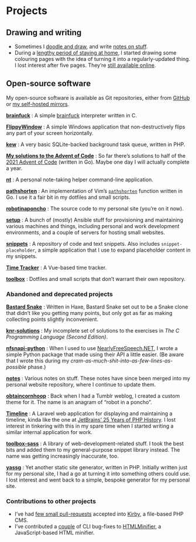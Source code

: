 <!---
# Copyright (C) Damien Dart, <damiendart@pobox.com>.
# This file is distributed under the MIT licence. For more
# information, please refer to the accompanying "LICENCE" file.

description: "View a bunch of Damien Dart's projects."
section: 'projects'
template: '.templates/base-markdown.html.twig'
--->

Projects
========

## Drawing and writing

-   Sometimes I [doodle and draw][], and write [notes on stuff][].
-   During a [lengthy period of staying at home][], I started drawing
    some colouring pages with the idea of turning it into a
    regularly-updated thing. I lost interest after five pages. They’re
    [still available online][].

  [doodle and draw]: <https://www.robotinaponcho.net/art/>
  [notes on stuff]: <https://www.robotinaponcho.net/notes/>
  [lengthy period of staying at home]: <https://en.wikipedia.org/wiki/COVID-19_pandemic>
  [still available online]: <https://www.robotinaponcho.net/crap/>


## Open-source software

My open-source software is available as Git repositories, either from
[GitHub][] or [my self-hosted mirrors][].

**[brainfuck][]**
:   A simple [brainfuck][1] interpreter written in C.

**[FlippyWindow][]**
:   A simple Windows application that non-destructively flips any part
    of your screen horizontally.

**[kew][]**
:   A very basic SQLite-backed background task queue, written in PHP.

**[My solutions to the Advent of Code][]**
:   So far there’s solutions to half of the [2021 Advent of Code][]
    (written in Go). Maybe one day I will actually complete a year.

**[nt][]**
:   A personal note-taking helper command-line application.

**[pathshorten][]**
:   An implementation of Vim’s [`pathshorten`][] function written in Go.
    I use it a fair bit in my dotfiles and small scripts.

**[robotinaponcho][]**
:   The source code to my personal site (you’re on it now).

**[setup][]**
:   A bunch of (mostly) Ansible stuff for provisioning and maintaining
    various machines and things, including personal and work development
    environments, and a couple of servers for hosting small websites.

**[snippets][]**
:   A repository of code and text snippets. Also includes
    `snippet-placeholder`, a simple application that I use to expand
    placeholder content in my snippets.

**[Time Tracker][]**
:   A Vue-based time tracker.

**[toolbox][]**
:   Dotfiles and small scripts that don’t warrant their own repository.

  [GitHub]: <https://github.com/damiendart>
  [my self-hosted mirrors]: <https://www.robotinaponcho.net/git/>
  [brainfuck]: <https://github.com/damiendart/brainfuck>
  [1]: <https://en.wikipedia.org/wiki/Brainfuck>
  [FlippyWindow]: <https://www.robotinaponcho.net/projects/flippywindow/>
  [kew]: <https://github.com/damiendart/kew>
  [My solutions to the Advent of Code]: <https://github.com/damiendart/adventofcode>
  [2021 Advent of Code]: <https://adventofcode.com/2021>
  [nt]: <https://github.com/damiendart/nt>
  [pathshorten]: <https://github.com/damiendart/pathshorten>
  [`pathshorten`]: <https://vimhelp.org/builtin.txt.html#pathshorten%28%29>
  [robotinaponcho]: <https://github.com/damiendart/robotinaponcho>
  [setup]: <https://github.com/damiendart/setup>
  [snippets]: <https://github.com/damiendart/snippets>
  [Time Tracker]: <https://github.com/damiendart/timetracker>
  [toolbox]: <https://github.com/damiendart/toolbox>

### Abandoned and deprecated projects

**[Bastard Snake][]**
:   Written in Haxe, Bastard Snake set out to be a Snake clone that
    didn’t like you getting many points, but only got as far as making
    collecting points slightly inconvenient.

**[knr-solutions][]**
:   My incomplete set of solutions to the exercises in *The C
    Programming Language (Second Edition)*.

**[nfsnapi-python][]**
:   When I used to use [NearlyFreeSpeech.NET][], I wrote a simple Python
    package that made using their API a little easier. (Be aware that I
    wrote this during my
    *cram-as-much-shit-into-as-few-lines-as-possible* phase.)

**[notes][]**
:   Various notes on stuff. These notes have since been merged into my
    personal website repository, where I continue to update them.

**[obtaincornhoop][]**
:   Back when I had a Tumblr weblog, I created a custom theme for it.
    The name is an anagram of “robot in a poncho”.

**[Timeline][]**
:   A Laravel web application for displaying and maintaining a timeline,
    kinda like the one at [JetBrains’ 25 Years of PHP History][]. I lost
    interest in tinkering with this in my spare time when I started
    writing a similar internal application for work.

**[toolbox-sass][]**
:   A library of web-development-related stuff. I took the best bits and
    added them to my general-purpose snippet library instead. The name
    was getting increasingly inaccurate, too.

**[yassg][]**
:   Yet another static site generator, written in PHP. Initially written
    just for my personal site, I had a go at turning it into something
    others could use. I lost interest and went back to a simple, bespoke
    generator for my personal site.

  [Bastard Snake]: <https://github.com/damiendart/bastardsnake>
  [knr-solutions]: <https://github.com/damiendart/knr-solutions>
  [nfsnapi-python]: <https://github.com/damiendart/nfsnapi-python>
  [NearlyFreeSpeech.NET]: <https://www.nearlyfreespeech.net/>
  [notes]: <https://github.com/damiendart/notes>
  [obtaincornhoop]: <https://github.com/damiendart/obtaincornhoop>
  [Timeline]: <https://github.com/damiendart/timeline>
  [JetBrains’ 25 Years of PHP History]: <https://www.jetbrains.com/lp/php-25/>
  [toolbox-sass]: <https://github.com/damiendart/toolbox-sass>
  [yassg]: <https://github.com/damiendart/yassg>

### Contributions to other projects

-   I’ve had [few small pull-requests][] accepted into [Kirby][], a
    file-based PHP CMS.
-   I’ve contributed a [couple][] of CLI bug-fixes to [HTMLMinifier][],
    a JavaScript-based HTML minifier.

  [few small pull-requests]: <https://github.com/getkirby/kirby/pulls?q=is%3Apr+author%3Adamiendart>
  [Kirby]: <https://getkirby.com>
  [couple]: <https://github.com/kangax/html-minifier/pulls?q=is%3Apr+author%3Adamiendart>
  [HTMLMinifier]: <https://github.com/kangax/html-minifier>
